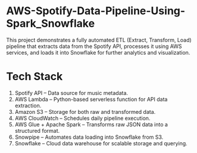 # AWS-Spotify-Data-Pipeline-Using-Spark_Snowflake
This project demonstrates a fully automated ETL (Extract, Transform, Load) pipeline that extracts data from the Spotify API, processes it using AWS services, and loads it into Snowflake for further analytics and visualization.

# Tech Stack
1) Spotify API – Data source for music metadata.
2) AWS Lambda – Python-based serverless function for API data extraction.
3) Amazon S3 – Storage for both raw and transformed data.
4) AWS CloudWatch – Schedules daily pipeline execution.
5) AWS Glue + Apache Spark – Transforms raw JSON data into a structured format.
6) Snowpipe – Automates data loading into Snowflake from S3.
7) Snowflake – Cloud data warehouse for scalable storage and querying.
